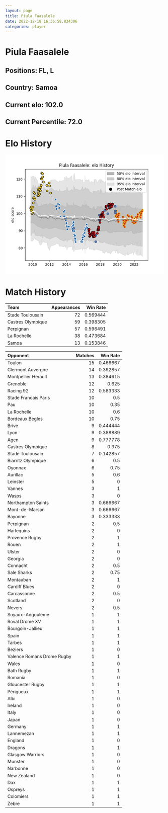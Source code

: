 ```yaml
---  
layout: page  
title: Piula Faasalele  
date: 2022-12-18 16:36:58.834306  
categories: player  
---
```

# Piula Faasalele

## Positions: FL, L

## Country: Samoa

## Current elo: 102.0

## Current Percentile: 72.0

# Elo History


![elo history](history_PiulaFaasalele.png)
# Match History


| Team              |   Appearances |   Win Rate |
|:------------------|--------------:|-----------:|
| Stade Toulousain  |            72 |   0.569444 |
| Castres Olympique |            59 |   0.398305 |
| Perpignan         |            57 |   0.596491 |
| La Rochelle       |            38 |   0.473684 |
| Samoa             |            13 |   0.153846 |

| Opponent                   |   Matches |   Win Rate |
|:---------------------------|----------:|-----------:|
| Toulon                     |        15 |   0.466667 |
| Clermont Auvergne          |        14 |   0.392857 |
| Montpellier Herault        |        13 |   0.384615 |
| Grenoble                   |        12 |   0.625    |
| Racing 92                  |        12 |   0.583333 |
| Stade Francais Paris       |        10 |   0.5      |
| Pau                        |        10 |   0.35     |
| La Rochelle                |        10 |   0.6      |
| Bordeaux Begles            |        10 |   0.75     |
| Brive                      |         9 |   0.444444 |
| Lyon                       |         9 |   0.388889 |
| Agen                       |         9 |   0.777778 |
| Castres Olympique          |         8 |   0.375    |
| Stade Toulousain           |         7 |   0.142857 |
| Biarritz Olympique         |         6 |   0.5      |
| Oyonnax                    |         6 |   0.75     |
| Aurillac                   |         5 |   0.6      |
| Leinster                   |         5 |   0        |
| Vannes                     |         3 |   1        |
| Wasps                      |         3 |   0        |
| Northampton Saints         |         3 |   0.666667 |
| Mont-de-Marsan             |         3 |   0.666667 |
| Bayonne                    |         3 |   0.333333 |
| Perpignan                  |         2 |   0.5      |
| Harlequins                 |         2 |   0        |
| Provence Rugby             |         2 |   1        |
| Rouen                      |         2 |   1        |
| Ulster                     |         2 |   0        |
| Georgia                    |         2 |   0        |
| Connacht                   |         2 |   0.5      |
| Sale Sharks                |         2 |   0.75     |
| Montauban                  |         2 |   1        |
| Cardiff Blues              |         2 |   0        |
| Carcassonne                |         2 |   0.5      |
| Scotland                   |         2 |   0        |
| Nevers                     |         2 |   0.5      |
| Soyaux-Angouleme           |         1 |   1        |
| Roval Drome XV             |         1 |   1        |
| Bourgoin-Jallieu           |         1 |   1        |
| Spain                      |         1 |   1        |
| Tarbes                     |         1 |   1        |
| Beziers                    |         1 |   0        |
| Valence Romans Drome Rugby |         1 |   1        |
| Wales                      |         1 |   0        |
| Bath Rugby                 |         1 |   1        |
| Romania                    |         1 |   0        |
| Gloucester Rugby           |         1 |   1        |
| Périgueux                  |         1 |   1        |
| Albi                       |         1 |   0        |
| Ireland                    |         1 |   0        |
| Italy                      |         1 |   0        |
| Japan                      |         1 |   0        |
| Germany                    |         1 |   1        |
| Lannemezan                 |         1 |   1        |
| England                    |         1 |   0        |
| Dragons                    |         1 |   1        |
| Glasgow Warriors           |         1 |   0        |
| Munster                    |         1 |   0        |
| Narbonne                   |         1 |   0        |
| New Zealand                |         1 |   0        |
| Dax                        |         1 |   1        |
| Ospreys                    |         1 |   1        |
| Colomiers                  |         1 |   1        |
| Zebre                      |         1 |   1        |